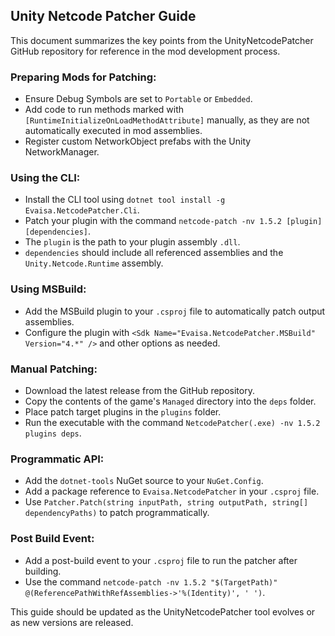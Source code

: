 ## Unity Netcode Patcher Guide

This document summarizes the key points from the UnityNetcodePatcher GitHub repository for reference in the mod development process.

### Preparing Mods for Patching:

- Ensure Debug Symbols are set to `Portable` or `Embedded`.
- Add code to run methods marked with `[RuntimeInitializeOnLoadMethodAttribute]` manually, as they are not automatically executed in mod assemblies.
- Register custom NetworkObject prefabs with the Unity NetworkManager.

### Using the CLI:

- Install the CLI tool using `dotnet tool install -g Evaisa.NetcodePatcher.Cli`.
- Patch your plugin with the command `netcode-patch -nv 1.5.2 [plugin] [dependencies]`.
- The `plugin` is the path to your plugin assembly `.dll`.
- `dependencies` should include all referenced assemblies and the `Unity.Netcode.Runtime` assembly.

### Using MSBuild:

- Add the MSBuild plugin to your `.csproj` file to automatically patch output assemblies.
- Configure the plugin with `<Sdk Name="Evaisa.NetcodePatcher.MSBuild" Version="4.*" />` and other options as needed.

### Manual Patching:

- Download the latest release from the GitHub repository.
- Copy the contents of the game's `Managed` directory into the `deps` folder.
- Place patch target plugins in the `plugins` folder.
- Run the executable with the command `NetcodePatcher(.exe) -nv 1.5.2 plugins deps`.

### Programmatic API:

- Add the `dotnet-tools` NuGet source to your `NuGet.Config`.
- Add a package reference to `Evaisa.NetcodePatcher` in your `.csproj` file.
- Use `Patcher.Patch(string inputPath, string outputPath, string[] dependencyPaths)` to patch programmatically.

### Post Build Event:

- Add a post-build event to your `.csproj` file to run the patcher after building.
- Use the command `netcode-patch -nv 1.5.2 "$(TargetPath)" @(ReferencePathWithRefAssemblies->'%(Identity)', ' ')`.

This guide should be updated as the UnityNetcodePatcher tool evolves or as new versions are released.
